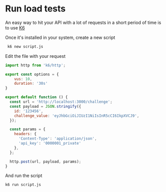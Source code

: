 # Run load tests

An easy way to hit your API with a lot of requests in a short period of time is to use [K6](https://k6.io/)

Once it's installed in your system, create a new script 

```bash
 k6 new script.js
```

Edit the file with your request 

```javascript
import http from 'k6/http';

export const options = {
    vus: 10,
    duration: '30s'
}

export default function () {
  const url = 'http://localhost:3000/challenge';
  const payload = JSON.stringify({
    id: '123456',
    challenge_value: 'eyJhbGciOiJIUzI1NiIsInR5cCI6IkpXVCJ9',
  });

  const params = {
    headers: {
      'Content-Type': 'application/json',
      'api_key': '0000001_private'
    },
  };

  http.post(url, payload, params);
}
```

And run the script
```bash
k6 run script.js
```
